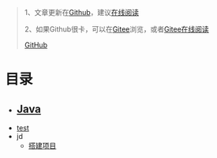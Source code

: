 > 1、文章更新在[Github](https://github.com/codedawn/diary)，建议[在线阅读](https://codedawn.github.io/diary/#/)
> 
> 2、如果Github很卡，可以在[Gitee](https://gitee.com/codedawn/diary)浏览，或者[Gitee在线阅读](http://codedawn.gitee.io/diary)
>
> [GitHub](https://github.com/codedawn/ "github")



# 目录

- [Java](#java)
  - 
- [test](docs/test.md)
- jd
  - [搭建项目](docs/搭建项目.md)

